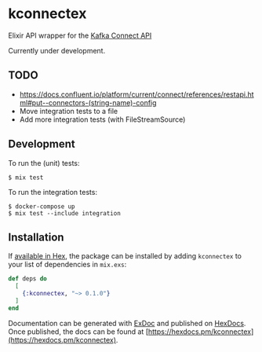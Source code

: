 # kconnectex

Elixir API wrapper for the [Kafka Connect API](https://docs.confluent.io/platform/current/connect/references/restapi.html)

Currently under development.

## TODO

* https://docs.confluent.io/platform/current/connect/references/restapi.html#put--connectors-(string-name)-config
* Move integration tests to a file
* Add more integration tests (with FileStreamSource)

## Development

To run the (unit) tests:

```
$ mix test
```

To run the integration tests:

```
$ docker-compose up
$ mix test --include integration
```

## Installation

If [available in Hex](https://hex.pm/docs/publish), the package can be installed
by adding `kconnectex` to your list of dependencies in `mix.exs`:

```elixir
def deps do
  [
    {:kconnectex, "~> 0.1.0"}
  ]
end
```

Documentation can be generated with [ExDoc](https://github.com/elixir-lang/ex_doc)
and published on [HexDocs](https://hexdocs.pm). Once published, the docs can
be found at [https://hexdocs.pm/kconnectex](https://hexdocs.pm/kconnectex).
